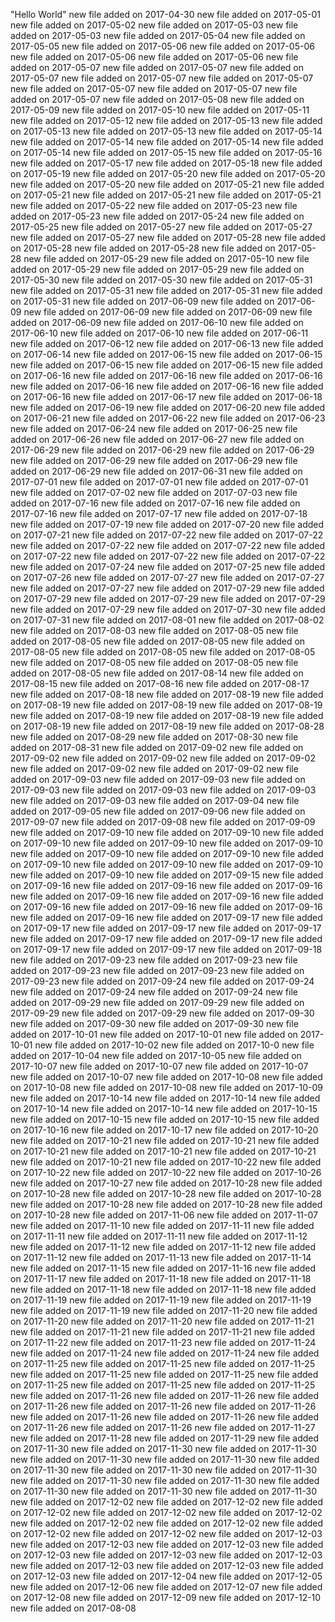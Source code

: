 "Hello World" 
new file added on 2017-04-30 
new file added on 2017-05-01 
new file added on 2017-05-02 
new file added on 2017-05-03 
new file added on 2017-05-03 
new file added on 2017-05-04 
new file added on 2017-05-05 
new file added on 2017-05-06 
new file added on 2017-05-06 
new file added on 2017-05-06 
new file added on 2017-05-06 
new file added on 2017-05-07 
new file added on 2017-05-07 
new file added on 2017-05-07 
new file added on 2017-05-07 
new file added on 2017-05-07 
new file added on 2017-05-07 
new file added on 2017-05-07 
new file added on 2017-05-07 
new file added on 2017-05-08 
new file added on 2017-05-09 
new file added on 2017-05-10 
new file added on 2017-05-11 
new file added on 2017-05-12 
new file added on 2017-05-13 
new file added on 2017-05-13 
new file added on 2017-05-13 
new file added on 2017-05-14 
new file added on 2017-05-14 
new file added on 2017-05-14 
new file added on 2017-05-14 
new file added on 2017-05-15 
new file added on 2017-05-16 
new file added on 2017-05-17 
new file added on 2017-05-18 
new file added on 2017-05-19 
new file added on 2017-05-20 
new file added on 2017-05-20 
new file added on 2017-05-20 
new file added on 2017-05-21 
new file added on 2017-05-21 
new file added on 2017-05-21 
new file added on 2017-05-21 
new file added on 2017-05-22 
new file added on 2017-05-23 
new file added on 2017-05-23 
new file added on 2017-05-24 
new file added on 2017-05-25 
new file added on 2017-05-27 
new file added on 2017-05-27 
new file added on 2017-05-27 
new file added on 2017-05-28 
new file added on 2017-05-28 
new file added on 2017-05-28 
new file added on 2017-05-28 
new file added on 2017-05-29 
new file added on 2017-05-10 
new file added on 2017-05-29 
new file added on 2017-05-29 
new file added on 2017-05-30 
new file added on 2017-05-30 
new file added on 2017-05-31 
new file added on 2017-05-31 
new file added on 2017-05-31 
new file added on 2017-05-31 
new file added on 2017-06-09 
new file added on 2017-06-09 
new file added on 2017-06-09 
new file added on 2017-06-09 
new file added on 2017-06-09 
new file added on 2017-06-10 
new file added on 2017-06-10 
new file added on 2017-06-10 
new file added on 2017-06-11 
new file added on 2017-06-12 
new file added on 2017-06-13 
new file added on 2017-06-14 
new file added on 2017-06-15 
new file added on 2017-06-15 
new file added on 2017-06-15 
new file added on 2017-06-15 
new file added on 2017-06-16 
new file added on 2017-06-16 
new file added on 2017-06-16 
new file added on 2017-06-16 
new file added on 2017-06-16 
new file added on 2017-06-16 
new file added on 2017-06-17 
new file added on 2017-06-18 
new file added on 2017-06-19 
new file added on 2017-06-20 
new file added on 2017-06-21 
new file added on 2017-06-22 
new file added on 2017-06-23 
new file added on 2017-06-24 
new file added on 2017-06-25 
new file added on 2017-06-26 
new file added on 2017-06-27 
new file added on 2017-06-29 
new file added on 2017-06-29 
new file added on 2017-06-29 
new file added on 2017-06-29 
new file added on 2017-06-29 
new file added on 2017-06-29 
new file added on 2017-06-31 
new file added on 2017-07-01 
new file added on 2017-07-01 
new file added on 2017-07-01 
new file added on 2017-07-02 
new file added on 2017-07-03 
new file added on 2017-07-16 
new file added on 2017-07-16 
new file added on 2017-07-16 
new file added on 2017-07-17 
new file added on 2017-07-18 
new file added on 2017-07-19 
new file added on 2017-07-20 
new file added on 2017-07-21 
new file added on 2017-07-22 
new file added on 2017-07-22 
new file added on 2017-07-22 
new file added on 2017-07-22 
new file added on 2017-07-22 
new file added on 2017-07-22 
new file added on 2017-07-22 
new file added on 2017-07-24 
new file added on 2017-07-25 
new file added on 2017-07-26 
new file added on 2017-07-27 
new file added on 2017-07-27 
new file added on 2017-07-27 
new file added on 2017-07-29 
new file added on 2017-07-29 
new file added on 2017-07-29 
new file added on 2017-07-29 
new file added on 2017-07-29 
new file added on 2017-07-30 
new file added on 2017-07-31 
new file added on 2017-08-01 
new file added on 2017-08-02 
new file added on 2017-08-03 
new file added on 2017-08-05 
new file added on 2017-08-05 
new file added on 2017-08-05 
new file added on 2017-08-05 
new file added on 2017-08-05 
new file added on 2017-08-05 
new file added on 2017-08-05 
new file added on 2017-08-05 
new file added on 2017-08-05 
new file added on 2017-08-14 
new file added on 2017-08-15 
new file added on 2017-08-16 
new file added on 2017-08-17 
new file added on 2017-08-18 
new file added on 2017-08-19 
new file added on 2017-08-19 
new file added on 2017-08-19 
new file added on 2017-08-19 
new file added on 2017-08-19 
new file added on 2017-08-19 
new file added on 2017-08-19 
new file added on 2017-08-19 
new file added on 2017-08-28 
new file added on 2017-08-29 
new file added on 2017-08-30 
new file added on 2017-08-31 
new file added on 2017-09-02 
new file added on 2017-09-02 
new file added on 2017-09-02 
new file added on 2017-09-02 
new file added on 2017-09-02 
new file added on 2017-09-02 
new file added on 2017-09-03 
new file added on 2017-09-03 
new file added on 2017-09-03 
new file added on 2017-09-03 
new file added on 2017-09-03 
new file added on 2017-09-03 
new file added on 2017-09-04 
new file added on 2017-09-05 
new file added on 2017-09-06 
new file added on 2017-09-07 
new file added on 2017-09-08 
new file added on 2017-09-09 
new file added on 2017-09-10 
new file added on 2017-09-10 
new file added on 2017-09-10 
new file added on 2017-09-10 
new file added on 2017-09-10 
new file added on 2017-09-10 
new file added on 2017-09-10 
new file added on 2017-09-10 
new file added on 2017-09-10 
new file added on 2017-09-10 
new file added on 2017-09-10 
new file added on 2017-09-15 
new file added on 2017-09-16 
new file added on 2017-09-16 
new file added on 2017-09-16 
new file added on 2017-09-16 
new file added on 2017-09-16 
new file added on 2017-09-16 
new file added on 2017-09-16 
new file added on 2017-09-16 
new file added on 2017-09-16 
new file added on 2017-09-17 
new file added on 2017-09-17 
new file added on 2017-09-17 
new file added on 2017-09-17 
new file added on 2017-09-17 
new file added on 2017-09-17 
new file added on 2017-09-17 
new file added on 2017-09-17 
new file added on 2017-09-18 
new file added on 2017-09-23 
new file added on 2017-09-23 
new file added on 2017-09-23 
new file added on 2017-09-23 
new file added on 2017-09-23 
new file added on 2017-09-24 
new file added on 2017-09-24 
new file added on 2017-09-24 
new file added on 2017-09-24 
new file added on 2017-09-29 
new file added on 2017-09-29 
new file added on 2017-09-29 
new file added on 2017-09-29 
new file added on 2017-09-30 
new file added on 2017-09-30 
new file added on 2017-09-30 
new file added on 2017-10-01 
new file added on 2017-10-01 
new file added on 2017-10-01 
new file added on 2017-10-02 
new file added on 2017-10-0 
new file added on 2017-10-04 
new file added on 2017-10-05 
new file added on 2017-10-07 
new file added on 2017-10-07 
new file added on 2017-10-07 
new file added on 2017-10-07 
new file added on 2017-10-08 
new file added on 2017-10-08 
new file added on 2017-10-08 
new file added on 2017-10-09 
new file added on 2017-10-14 
new file added on 2017-10-14 
new file added on 2017-10-14 
new file added on 2017-10-14 
new file added on 2017-10-15 
new file added on 2017-10-15 
new file added on 2017-10-15 
new file added on 2017-10-16 
new file added on 2017-10-17 
new file added on 2017-10-20 
new file added on 2017-10-21 
new file added on 2017-10-21 
new file added on 2017-10-21 
new file added on 2017-10-21 
new file added on 2017-10-21 
new file added on 2017-10-21 
new file added on 2017-10-22 
new file added on 2017-10-22 
new file added on 2017-10-22 
new file added on 2017-10-26 
new file added on 2017-10-27 
new file added on 2017-10-28 
new file added on 2017-10-28 
new file added on 2017-10-28 
new file added on 2017-10-28 
new file added on 2017-10-28 
new file added on 2017-10-28 
new file added on 2017-10-28 
new file added on 2017-11-06 
new file added on 2017-11-07 
new file added on 2017-11-10 
new file added on 2017-11-11 
new file added on 2017-11-11 
new file added on 2017-11-11 
new file added on 2017-11-12 
new file added on 2017-11-12 
new file added on 2017-11-12 
new file added on 2017-11-12 
new file added on 2017-11-13 
new file added on 2017-11-14 
new file added on 2017-11-15 
new file added on 2017-11-16 
new file added on 2017-11-17 
new file added on 2017-11-18 
new file added on 2017-11-18 
new file added on 2017-11-18 
new file added on 2017-11-18 
new file added on 2017-11-19 
new file added on 2017-11-19 
new file added on 2017-11-19 
new file added on 2017-11-19 
new file added on 2017-11-20 
new file added on 2017-11-20 
new file added on 2017-11-20 
new file added on 2017-11-21 
new file added on 2017-11-21 
new file added on 2017-11-21 
new file added on 2017-11-22 
new file added on 2017-11-23 
new file added on 2017-11-24 
new file added on 2017-11-24 
new file added on 2017-11-24 
new file added on 2017-11-25 
new file added on 2017-11-25 
new file added on 2017-11-25 
new file added on 2017-11-25 
new file added on 2017-11-25 
new file added on 2017-11-25 
new file added on 2017-11-25 
new file added on 2017-11-25 
new file added on 2017-11-26 
new file added on 2017-11-26 
new file added on 2017-11-26 
new file added on 2017-11-26 
new file added on 2017-11-26 
new file added on 2017-11-26 
new file added on 2017-11-26 
new file added on 2017-11-26 
new file added on 2017-11-26 
new file added on 2017-11-27 
new file added on 2017-11-28 
new file added on 2017-11-29 
new file added on 2017-11-30 
new file added on 2017-11-30 
new file added on 2017-11-30 
new file added on 2017-11-30 
new file added on 2017-11-30 
new file added on 2017-11-30 
new file added on 2017-11-30 
new file added on 2017-11-30 
new file added on 2017-11-30 
new file added on 2017-11-30 
new file added on 2017-11-30 
new file added on 2017-11-30 
new file added on 2017-11-30 
new file added on 2017-12-02 
new file added on 2017-12-02 
new file added on 2017-12-02 
new file added on 2017-12-02 
new file added on 2017-12-02 
new file added on 2017-12-02 
new file added on 2017-12-02 
new file added on 2017-12-02 
new file added on 2017-12-02 
new file added on 2017-12-03 
new file added on 2017-12-03 
new file added on 2017-12-03 
new file added on 2017-12-03 
new file added on 2017-12-03 
new file added on 2017-12-03 
new file added on 2017-12-03 
new file added on 2017-12-03 
new file added on 2017-12-03 
new file added on 2017-12-04 
new file added on 2017-12-05 
new file added on 2017-12-06 
new file added on 2017-12-07 
new file added on 2017-12-08 
new file added on 2017-12-09 
new file added on 2017-12-10 
new file added on 2017-08-08 
